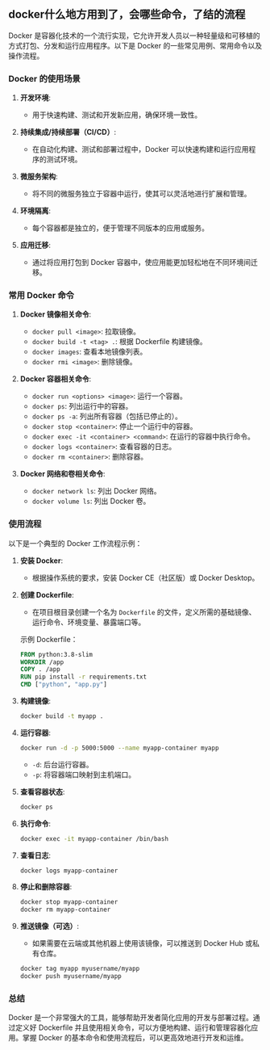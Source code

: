 ## docker什么地方用到了，会哪些命令，了结的流程

Docker 是容器化技术的一个流行实现，它允许开发人员以一种轻量级和可移植的方式打包、分发和运行应用程序。以下是 Docker 的一些常见用例、常用命令以及操作流程。

### Docker 的使用场景

1. **开发环境**:
    - 用于快速构建、测试和开发新应用，确保环境一致性。

2. **持续集成/持续部署（CI/CD）**:
    - 在自动化构建、测试和部署过程中，Docker 可以快速构建和运行应用程序的测试环境。

3. **微服务架构**:
    - 将不同的微服务独立于容器中运行，使其可以灵活地进行扩展和管理。

4. **环境隔离**:
    - 每个容器都是独立的，便于管理不同版本的应用或服务。

5. **应用迁移**:
    - 通过将应用打包到 Docker 容器中，使应用能更加轻松地在不同环境间迁移。

### 常用 Docker 命令

1. **Docker 镜像相关命令**:
    - `docker pull <image>`: 拉取镜像。
    - `docker build -t <tag> .`: 根据 Dockerfile 构建镜像。
    - `docker images`: 查看本地镜像列表。
    - `docker rmi <image>`: 删除镜像。

2. **Docker 容器相关命令**:
    - `docker run <options> <image>`: 运行一个容器。
    - `docker ps`: 列出运行中的容器。
    - `docker ps -a`: 列出所有容器（包括已停止的）。
    - `docker stop <container>`: 停止一个运行中的容器。
    - `docker exec -it <container> <command>`: 在运行的容器中执行命令。
    - `docker logs <container>`: 查看容器的日志。
    - `docker rm <container>`: 删除容器。

3. **Docker 网络和卷相关命令**:
    - `docker network ls`: 列出 Docker 网络。
    - `docker volume ls`: 列出 Docker 卷。

### 使用流程

以下是一个典型的 Docker 工作流程示例：

1. **安装 Docker**:
    - 根据操作系统的要求，安装 Docker CE（社区版）或 Docker Desktop。

2. **创建 Dockerfile**:
    - 在项目根目录创建一个名为 `Dockerfile` 的文件，定义所需的基础镜像、运行命令、环境变量、暴露端口等。

   示例 Dockerfile：
   ```Dockerfile
   FROM python:3.8-slim
   WORKDIR /app
   COPY . /app
   RUN pip install -r requirements.txt
   CMD ["python", "app.py"]
   ```

3. **构建镜像**:
   ```bash
   docker build -t myapp .
   ```

4. **运行容器**:
   ```bash
   docker run -d -p 5000:5000 --name myapp-container myapp
   ```
    - `-d`: 后台运行容器。
    - `-p`: 将容器端口映射到主机端口。

5. **查看容器状态**:
   ```bash
   docker ps
   ```

6. **执行命令**:
   ```bash
   docker exec -it myapp-container /bin/bash
   ```

7. **查看日志**:
   ```bash
   docker logs myapp-container
   ```

8. **停止和删除容器**:
   ```bash
   docker stop myapp-container
   docker rm myapp-container
   ```

9. **推送镜像（可选）**:
    - 如果需要在云端或其他机器上使用该镜像，可以推送到 Docker Hub 或私有仓库。
   ```bash
   docker tag myapp myusername/myapp
   docker push myusername/myapp
   ```

### 总结

Docker 是一个非常强大的工具，能够帮助开发者简化应用的开发与部署过程。通过定义好 Dockerfile 并且使用相关命令，可以方便地构建、运行和管理容器化应用。掌握 Docker 的基本命令和使用流程后，可以更高效地进行开发和运维。